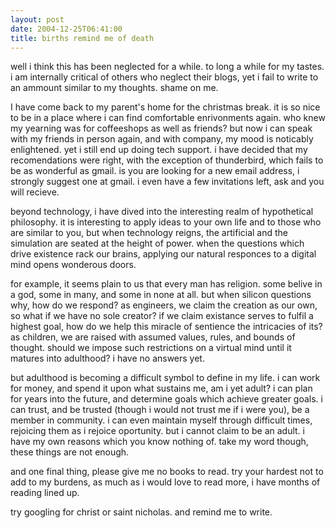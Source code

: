 ```yaml
---
layout: post
date: 2004-12-25T06:41:00
title: births remind me of death
---
```


well i think this has been neglected for a while. to long a while for my
tastes. i am internally critical of others who neglect their blogs, yet
i fail to write to an ammount similar to my thoughts. shame on me.

I have come back to my parent's home for the christmas break. it is so
nice to be in a place where i can find comfortable enrivonments again.
who knew my yearning was for coffeeshops as well as friends? but now i
can speak with my friends in person again, and with company, my mood is
noticably enlightened. yet i still end up doing tech support. i have
decided that my recomendations were right, with the exception of
thunderbird, which fails to be as wonderful as gmail. is you are looking
for a new email address, i strongly suggest one at gmail. i even have a
few invitations left, ask and you will recieve.

beyond technology, i have dived into the interesting realm of
hypothetical philosophy. it is interesting to apply ideas to your own
life and to those who are similar to you, but when technology reigns,
the artificial and the simulation are seated at the height of power.
when the questions which drive existence rack our brains, applying our
natural responces to a digital mind opens wonderous doors.

for example, it seems plain to us that every man has religion. some
belive in a god, some in many, and some in none at all. but when silicon
questions why, how do we respond? as engineers, we claim the creation as
our own, so what if we have no sole creator? if we claim existance
serves to fulfil a highest goal, how do we help this miracle of
sentience the intricacies of its? as children, we are raised with
assumed values, rules, and bounds of thought. should we impose such
restrictions on a virtual mind until it matures into adulthood? i have
no answers yet.

but adulthood is becoming a difficult symbol to define in my life. i can
work for money, and spend it upon what sustains me, am i yet adult? i
can plan for years into the future, and determine goals which achieve
greater goals. i can trust, and be trusted (though i would not trust me
if i were you), be a member in community. i can even maintain myself
through difficult times, rejoicing them as i rejoice oportunity. but i
cannot claim to be an adult. i have my own reasons which you know
nothing of. take my word though, these things are not enough.

and one final thing, please give me no books to read. try your hardest
not to add to my burdens, as much as i would love to read more, i have
months of reading lined up.

try googling for christ or saint nicholas. and remind me to write.
